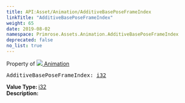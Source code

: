 ```yaml
---
title: API:Asset/Animation/AdditiveBasePoseFrameIndex
linkTitle: "AdditiveBasePoseFrameIndex"
weight: 65
date: 2019-08-02
namespace: Primrose.Assets.Animation.AdditiveBasePoseFrameIndex
deprecated: false
no_list: true
---
```

Property of <a href="/docs/api-reference/Class/Animation"><img src="/icons/silk/film.png"/>&nbsp;Animation</a>
<pre class="method-declaration">
AdditiveBasePoseFrameIndex: <a class="type" href="/docs/api-reference/System/Primitives#int32">i32</a></pre>
<b>Value Type: </b>
<a class="type" href="/docs/api-reference/System/Primitives#int32">i32</a>
<br/>
<b>Description: </b>